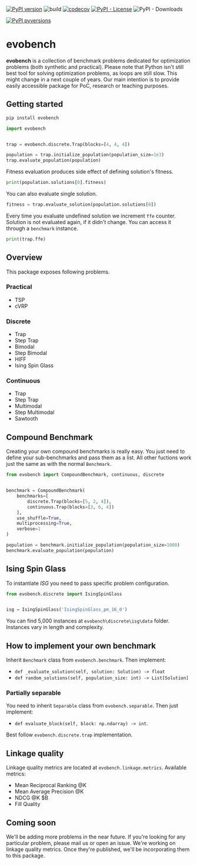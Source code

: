 [![PyPI version](https://badge.fury.io/py/evobench.svg)](https://badge.fury.io/py/evobench)
![build](https://github.com/piotr-rarus/evobench/actions/workflows/build.yml/badge.svg?branch=mail)
[![codecov](https://codecov.io/gh/piotr-rarus/evobench/branch/master/graph/badge.svg?token=D2M7V412G0)](https://codecov.io/gh/piotr-rarus/evobench)
[![PyPI - License](https://img.shields.io/pypi/l/evobench)](https://github.com/piotr-rarus/evobench/blob/main/LICENSE)
![PyPI - Downloads](https://img.shields.io/pypi/dm/evobench)

[![PyPI pyversions](https://img.shields.io/pypi/pyversions/evobench.svg)](https://pypi.python.org/pypi/evobench/)

# evobench

__evobench__ is a collection of benchmark problems dedicated for optimization problems (both synthetic and practical). Please note that Python isn't still best tool for solving optimization problems, as loops are still slow. This might change in a next couple of years. Our main intention is to provide easily accessible package for PoC, research or teaching purposes.

## Getting started

```sh
pip install evobench
```

```py
import evobench


trap = evobench.discrete.Trap(blocks=[4, 4, 4])

population = trap.initialize_population(population_size=1e3)
trap.evaluate_population(population)
```

Fitness evaluation produces side effect of defining solution's fitness.

```py
print(population.solutions[0].fitness)
```

You can also evaluate single solution.

```py
fitness = trap.evaluate_solution(population.solutions[0])
```

Every time you evaluate undefined solution we increment `ffe` counter.
Solution is not evaluated again, if it didn't change.
You can access it through a `benchmark` instance.

```py
print(trap.ffe)
```

## Overview

This package exposes following problems.

### Practical

- TSP
- cVRP

### Discrete

- Trap
- Step Trap
- Bimodal
- Step Bimodal
- HIFF
- Ising Spin Glass

### Continuous

- Trap
- Step Trap
- Multimodal
- Step Multimodal
- Sawtooth

## Compound Benchmark

Creating your own compound benchmarks is really easy.
You just need to define your sub-benchmarks and pass them as a list. All other fuctions work just the same as with the normal `Benchmark`.

```py
from evobench import CompoundBenchmark, continuous, discrete


benchmark = CompoundBenchmark(
    benchmarks=[
        discrete.Trap(blocks=[5, 2, 4]),
        continuous.Trap(blocks=[3, 6, 4])
    ],
    use_shuffle=True,
    multiprocessing=True,
    verbose=1
)

population = benchmark.initialize_population(population_size=1000)
benchmark.evaluate_population(population)
```

## Ising Spin Glass

To instantiate _ISG_ you need to pass specific problem configuration.

```py
from evobench.discrete import IsingSpinGlass


isg = IsingSpinGlass('IsingSpinGlass_pm_16_0')
```

You can find 5,000 instances at `evobench\discrete\isg\data` folder. Instances vary in length and complexity.

## How to implement your own benchmark

Inherit `Benchmark` class from `evobench.benchmark`. Then implement:

- `def _evaluate_solution(self, solution: Solution) -> float`
- `def random_solutions(self, population_size: int) -> List[Solution]`

### Partially separable

You need to inherit `Separable` class from `evobench.separable`.
Then just implement:

- `def evaluate_block(self, block: np.ndarray) -> int`.

Best follow `evobench.discrete.trap` implementation.

## Linkage quality

Linkage quality metrics are located at `evobench.linkage.metrics`.
Available metrics:

- Mean Reciprocal Ranking @K
- Mean Average Precision @K
- NDCG @K $B
- Fill Quality

## Coming soon

We'll be adding more problems in the near future. If you're looking for any particular problem, please mail us or open an issue.
We're working on linkage quality metrics. Once they're published, we'll be incorporating them to this package.

